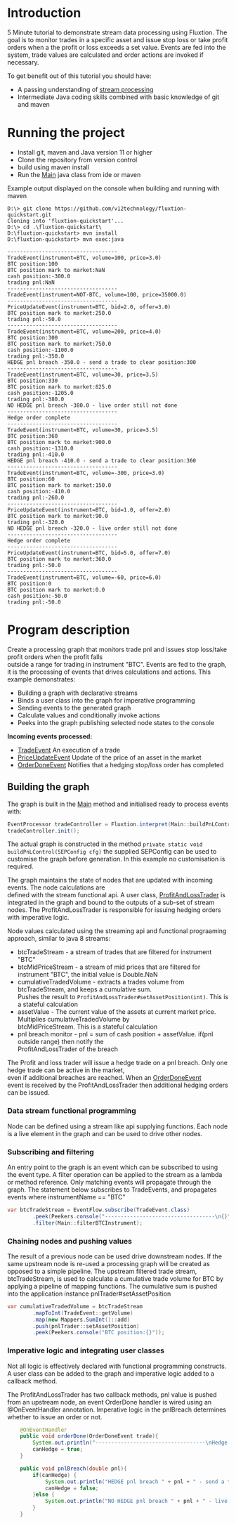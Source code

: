 # Introduction
5 Minute tutorial to demonstrate stream data processing using Fluxtion. 
The goal is to monitor trades in a specific asset and issue stop loss or take profit orders when a the profit or loss 
exceeds a set value. Events are fed into the system, trade values are calculated and order actions are invoked if
necessary.

To get benefit out of this tutorial you should have:

 - A passing understanding of [stream processing](https://dzone.com/articles/what-is-stream-processing-a-gentle-introduction)
 - Intermediate Java coding skills combined with basic knowledge of git and maven

# Running the project
 - Install git, maven and Java version 11 or higher
 - Clone the repository from version control
 - build using maven install 
 - Run the [Main](src/main/java/com/fluxtion/learning/quicktart/stoploss/Main.java) java class from ide or maven

Example output displayed on the console when building and running with maven

```text
D:\> git clone https://github.com/v12technology/fluxtion-quickstart.git
Cloning into 'fluxtion-quickstart'...
D:\> cd .\fluxtion-quickstart\
D:\fluxtion-quickstart> mvn install
D:\fluxtion-quickstart> mvn exec:java

-----------------------------------
TradeEvent(instrument=BTC, volume=100, price=3.0)
BTC position:100
BTC position mark to market:NaN
cash position:-300.0
trading pnl:NaN
-----------------------------------
TradeEvent(instrument=NOT-BTC, volume=100, price=35000.0)
-----------------------------------
PriceUpdateEvent(instrument=BTC, bid=2.0, offer=3.0)
BTC position mark to market:250.0
trading pnl:-50.0
-----------------------------------
TradeEvent(instrument=BTC, volume=200, price=4.0)
BTC position:300
BTC position mark to market:750.0
cash position:-1100.0
trading pnl:-350.0
HEDGE pnl breach -350.0 - send a trade to clear position:300
-----------------------------------
TradeEvent(instrument=BTC, volume=30, price=3.5)
BTC position:330
BTC position mark to market:825.0
cash position:-1205.0
trading pnl:-380.0
NO HEDGE pnl breach -380.0 - live order still not done
-----------------------------------
Hedge order complete
-----------------------------------
TradeEvent(instrument=BTC, volume=30, price=3.5)
BTC position:360
BTC position mark to market:900.0
cash position:-1310.0
trading pnl:-410.0
HEDGE pnl breach -410.0 - send a trade to clear position:360
-----------------------------------
TradeEvent(instrument=BTC, volume=-300, price=3.0)
BTC position:60
BTC position mark to market:150.0
cash position:-410.0
trading pnl:-260.0
-----------------------------------
PriceUpdateEvent(instrument=BTC, bid=1.0, offer=2.0)
BTC position mark to market:90.0
trading pnl:-320.0
NO HEDGE pnl breach -320.0 - live order still not done
-----------------------------------
Hedge order complete
-----------------------------------
PriceUpdateEvent(instrument=BTC, bid=5.0, offer=7.0)
BTC position mark to market:360.0
trading pnl:-50.0
-----------------------------------
TradeEvent(instrument=BTC, volume=-60, price=6.0)
BTC position:0
BTC position mark to market:0.0
cash position:-50.0
trading pnl:-50.0
```

# Program description
Create a processing graph that monitors trade pnl and issues stop loss/take profit orders when the profit falls                
outside a range for trading in instrument "BTC". Events are fed to the graph, it is the processing of events that 
drives calculations and actions. This example demonstrates:
 - Building a graph with declarative streams                                                                         
 - Binds a user class into the graph for imperative programming                                                      
 - Sending events to the generated graph      
 - Calculate values and conditionally invoke actions 
 - Peeks into the graph publishing selected node states to the console                                                                                                                            

**Incoming events processed:**                                                                                                                          
 - [TradeEvent](src/main/java/com/fluxtion/learning/quicktart/stoploss/TradeEvent.java) An execution of a trade
 - [PriceUpdateEvent](src/main/java/com/fluxtion/learning/quicktart/stoploss/PriceUpdateEvent.java) Update of the price of an asset in the market
 - [OrderDoneEvent](src/main/java/com/fluxtion/learning/quicktart/stoploss/OrderDoneEvent.java) Notifies that a hedging stop/loss order has completed

## Building the graph 
The graph is built in the [Main](src/main/java/com/fluxtion/learning/quicktart/stoploss/Main.java) method and initialised
ready to process events with:
```java
EventProcessor tradeController = Fluxtion.interpret(Main::buildPnLControl);
tradeController.init();
```

The actual graph is constructed in the method ```private static void buildPnLControl(SEPConfig cfg)``` the supplied 
SEPConfig can be used to customise the graph before generation. In this example no customisation is required.
 
The graph maintains the state of nodes that are updated with incoming events. The node calculations are                 
defined with the stream functional api. A user class, [ProfitAndLossTrader](src/main/java/com/fluxtion/learning/quicktart/stoploss/ProfitAndLossTrader.java)
is integrated in the graph and bound to the outputs of a sub-set of stream nodes. The ProfitAndLossTrader is responsible
for issuing hedging orders with imperative logic.

Node values calculated using the streaming api and functional prograaming approach, similar to java 8 streams:
 - btcTradeStream -  a stream of trades that are filtered for instrument "BTC"
 - btcMidPriceStream -  a stream of mid prices that are filtered for instrument "BTC", the initial value is Double.NaN
 - cumulativeTradedVolume - extracts a trades volume from btcTradeStream, and keeps a cumulative sum.                      
    Pushes the result to ```ProfitAndLossTrader#setAssetPosition(int)```. This is a stateful calculation
 - assetValue - The current value of the assets at current market price. Multiplies cumulativeTradedVolume by              
    btcMidPriceStream. This is a stateful calculation
 - pnl breach monitor - pnl = sum of cash position + assetValue. if(pnl outside range) then notify the                     
    ProfitAndLossTrader of the breach

The Profit and loss trader will issue a hedge trade on a pnl breach. Only one hedge trade can be active in the market,          
even if additional breaches are reached. When an [OrderDoneEvent](src/main/java/com/fluxtion/learning/quicktart/stoploss/OrderDoneEvent.java)  
event is received by the ProfitAndLossTrader then additional hedging orders can be issued.  

### Data stream functional programming
Node can be defined using a stream like api supplying functions. Each node is a live element in the graph and 
can be used to drive other nodes.

### Subscribing and filtering
An entry point to the graph is an event which can be subscribed to using the event type. A filter operation can be
applied to the stream as a lambda or method reference. Only matching events will propagate through the graph. 
The statement below subscribes to TradeEvents, and propagates events where instrumentName == "BTC"

```java
var btcTradeStream = EventFlow.subscribe(TradeEvent.class)
        .peek(Peekers.console("-----------------------------------\n{}"))
        .filter(Main::filterBTCInstrument);
```
### Chaining nodes and pushing values
The result of a previous node can be used drive downstream nodes. If the same upstream node is re-used a processing 
graph will be created as opposed to a simple pipeline. The upstream filtered trade stream, btcTradeStream, is used to 
calculate a cumulative trade volume for BTC by applying a pipeline of mapping functions. The cumulative sum is pushed
into the application instance pnlTrader#setAssetPosition

```java
var cumulativeTradedVolume = btcTradeStream
        .mapToInt(TradeEvent::getVolume)
        .map(new Mappers.SumInt()::add)
        .push(pnlTrader::setAssetPosition)
        .peek(Peekers.console("BTC position:{}"));
```

### Imperative logic and integrating user classes

Not all logic is effectively declared with functional programming constructs. A user class can be added to the graph 
and imperative logic added to a callback method. 

The ProfitAndLossTrader has two callback methods, pnl value is pushed from an upstream node, an event OrderDone handler
is wired using an @OnEventHandler annotation. Imperative logic in the pnlBreach determines whether to issue an order
or not.

```java
    @OnEventHandler
    public void orderDone(OrderDoneEvent trade){
        System.out.println("-----------------------------------\nHedge order complete");
        canHedge = true;
    }

    public void pnlBreach(double pnl){
        if(canHedge) {
            System.out.println("HEDGE pnl breach " + pnl + " - send a trade to clear position:" + assetPosition);
            canHedge = false;
        }else {
            System.out.println("NO HEDGE pnl breach " + pnl + " - live order still not done");
        }
    }
```
